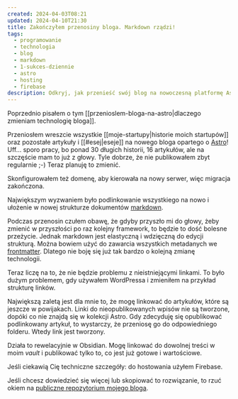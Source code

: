 ```yaml
---
created: 2024-04-03T08:21
updated: 2024-04-10T21:30
title: Zakończyłem przenosiny bloga. Markdown rządzi!
tags:
  - programowanie
  - technologia
  - blog
  - markdown
  - 1-sukces-dziennie
  - astro
  - hosting
  - firebase
description: Odkryj, jak przenieść swój blog na nowoczesną platformę Astro, korzystając z elastycznego i wygodnego formatu Markdown. Dowiedz się, jak skonfigurować domenę, podlinkować treści i korzystać z Firebase do hostowania.
---
```

Poprzednio pisałem o tym [[przenioslem-bloga-na-astro|dlaczego zmieniam technologię bloga]].

Przeniosłem wreszcie wszystkie [[moje-startupy|historie moich startupów]] oraz pozostałe artykuły i [[#esej|eseje]] na nowego bloga opartego o [Astro](https://astro.build/)! Uff... sporo pracy, bo ponad 30 długich historii, 16 artykułów, ale na szczęście mam to już z głowy. Tyle dobrze, że nie publikowałem zbyt regularnie ;-) Teraz planuję to zmienić.

Skonfigurowałem też domenę, aby kierowała na nowy serwer, więc migracja zakończona.

Największym wyzwaniem było podlinkowanie wszystkiego na nowo i ułożenie w nowej strukturze dokumentów [markdown](https://en.wikipedia.org/wiki/Markdown).

Podczas przenosin czułem obawę, że gdyby przyszło mi do głowy, żeby zmienić w przyszłości po raz kolejny framework, to będzie to dość bolesne przeżycie. Jednak markdown jest elastyczną i wdzięczną do edycji strukturą. Można bowiem użyć do zawarcia wszystkich metadanych we [frontmatter](https://dev.to/dailydevtips1/what-exactly-is-frontmatter-123g). Dlatego nie boję się już tak bardzo o kolejną zmianę technologii.

Teraz liczę na to, że nie będzie problemu z nieistniejącymi linkami. To było dużym problemem, gdy używałem WordPressa i zmieniłem na przykład strukturę linków.

Największą zaletą jest dla mnie to, że mogę linkować do artykułów, które są jeszcze w powijakach. Linki do nieopublikowanych wpisów nie są tworzone, dopóki co nie znajdą się w kolekcji Astro. Gdy zdecyduję się opublikować podlinkowany artykuł, to wystarczy, że przeniosę go do odpowiedniego folderu. Wtedy link jest tworzony.

Działa to rewelacyjnie w Obsidian. Mogę linkować do dowolnej treści w moim *vault* i publikować tylko to, co jest już gotowe i wartościowe.

Jeśli ciekawią Cię techniczne szczegóły: do hostowania użyłem Firebase.

Jeśli chcesz dowiedzieć się więcej lub skopiować to rozwiązanie, to rzuć okiem na [publiczne repozytorium mojego bloga](https://github.com/degregar/michalkukla-astro).